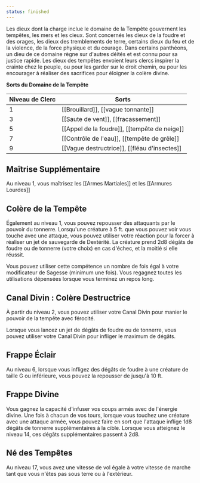 ```yaml
---
status: finished
---
```

Les dieux dont la charge inclue le domaine de la Tempête gouvernent les tempêtes, les mers et les cieux. Sont concernés les dieux de la foudre et des orages, les dieux des tremblements de terre, certains dieux du feu et de la violence, de la force physique et du courage. Dans certains panthéons, un dieu de ce domaine règne sur d'autres déités et est connu pour sa justice rapide. Les dieux des tempêtes envoient leurs clercs inspirer la crainte chez le peuple, ou pour les garder sur le droit chemin, ou pour les encourager à réaliser des sacrifices pour éloigner la colère divine.

**Sorts du Domaine de la Tempête**

| Niveau de Clerc | Sorts                                        |
| --------------- | -------------------------------------------- |
| 1               | [[Brouillard]], [[vague tonnante]]           |
| 3               | [[Saute de vent]], [[fracassement]]          |
| 5               | [[Appel de la foudre]], [[tempête de neige]] |
| 7               | [[Contrôle de l'eau]], [[tempête de grêle]]  |
| 9               | [[Vague destructrice]], [[fléau d'insectes]] |

## Maîtrise Supplémentaire

Au niveau 1, vous maîtrisez les [[Armes Martiales]] et les [[Armures Lourdes]]

## Colère de la Tempête

Également au niveau 1, vous pouvez repousser des attaquants par le pouvoir du tonnerre. Lorsqu'une créature à 5 ft. que vous pouvez voir vous touche avec une attaque, vous pouvez utiliser votre réaction pour la forcer à réaliser un jet de sauvegarde de Dextérité. La créature prend 2d8 dégâts de foudre ou de tonnerre (votre choix) en cas d'échec, et la moitié si elle réussit.

Vous pouvez utiliser cette compétence un nombre de fois égal à votre modificateur de Sagesse (minimum une fois). Vous regagnez toutes les utilisations dépensées lorsque vous terminez un repos long.

## Canal Divin : Colère Destructrice

À partir du niveau 2, vous pouvez utiliser votre Canal Divin pour manier le pouvoir de la tempête avec férocité.

Lorsque vous lancez un jet de dégâts de foudre ou de tonnerre, vous pouvez utiliser votre Canal Divin pour infliger le maximum de dégâts.

## Frappe Éclair

Au niveau 6, lorsque vous infligez des dégâts de foudre à une créature de taille G ou inférieure, vous pouvez la repousser de jusqu'à 10 ft.

## Frappe Divine

Vous gagnez la capacité d'infuser vos coups armés avec de l'énergie divine. Une fois à chacun de vos tours, lorsque vous touchez une créature avec une attaque armée, vous pouvez faire en sort que l'attaque inflige 1d8 dégâts de tonnerre supplémentaires à la cible. Lorsque vous atteignez le niveau 14, ces dégâts supplémentaires passent à 2d8.

## Né des Tempêtes

Au niveau 17, vous avez une vitesse de vol égale à votre vitesse de marche tant que vous n'êtes pas sous terre ou à l'extérieur.

